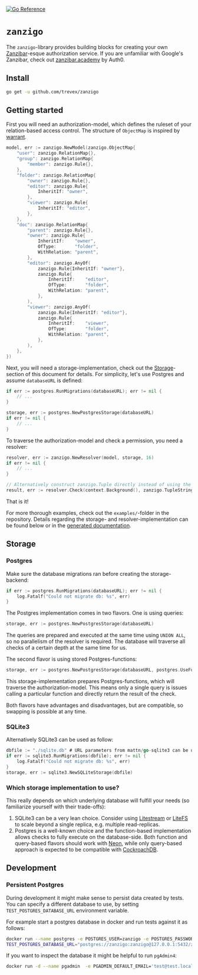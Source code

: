 [![Go Reference](https://pkg.go.dev/badge/github.com/trevex/zanzigo.svg)](https://pkg.go.dev/github.com/trevex/zanzigo)

# `zanzigo`

The `zanzigo`-library provides building blocks for creating your own [Zanzibar](https://research.google/pubs/pub48190/)-esque authorization service.
If you are unfamiliar with Google's Zanzibar, check out [zanzibar.academy](https://zanzibar.academy/) by Auth0.

## Install

```bash
go get -u github.com/trevex/zanzigo
```

## Getting started

First you will need an authorization-model, which defines the ruleset of your relation-based access control.
The structure of `ObjectMap` is inspired by [warrant](https://docs.warrant.dev/concepts/object-types/).

```go
model, err := zanzigo.NewModel(zanzigo.ObjectMap{
    "user": zanzigo.RelationMap{},
	"group": zanzigo.RelationMap{
		"member": zanzigo.Rule{},
	},
	"folder": zanzigo.RelationMap{
		"owner": zanzigo.Rule{},
		"editor": zanzigo.Rule{
			InheritIf: "owner",
		},
		"viewer": zanzigo.Rule{
			InheritIf: "editor",
		},
	},
	"doc": zanzigo.RelationMap{
		"parent": zanzigo.Rule{},
		"owner": zanzigo.Rule{
			InheritIf:    "owner",
			OfType:       "folder",
			WithRelation: "parent",
		},
		"editor": zanzigo.AnyOf(
			zanzigo.Rule{InheritIf: "owner"},
			zanzigo.Rule{
				InheritIf:    "editor",
				OfType:       "folder",
				WithRelation: "parent",
			},
		),
		"viewer": zanzigo.AnyOf(
			zanzigo.Rule{InheritIf: "editor"},
			zanzigo.Rule{
				InheritIf:    "viewer",
				OfType:       "folder",
				WithRelation: "parent",
			},
		),
	},
})
```

Next, you will need a storage-implementation, check out the [Storage](#storage)-section of this document for details.
For simplicity, let's use Postgres and assume `databaseURL` is defined:

```go
if err := postgres.RunMigrations(databaseURL); err != nil {
    // ...
}

storage, err := postgres.NewPostgresStorage(databaseURL)
if err != nil {
    // ...
}
```

To traverse the authorization-model and check a permission, you need a resolver:

```go
resolver, err := zanzigo.NewResolver(model, storage, 16)
if err != nil {
    // ...
}

// Alternatively construct zanzigo.Tuple directly instead of using the string-format from the paper.
result, err := resolver.Check(context.Background(), zanzigo.TupleString("doc:mydoc#viewer@user:myuser"))
```

That is it!

For more thorough examples, check out the `examples/`-folder in the repository.
Details regarding the storage- and resolver-implementation can be found below or in the [generated documentation](https://pkg.go.dev/github.com/trevex/zanzigo).


## Storage

### Postgres

Make sure the database migrations ran before creating the storage-backend:
```go
if err := postgres.RunMigrations(databaseURL); err != nil {
    log.Fatalf("Could not migrate db: %s", err)
}
```

The Postgres implementation comes in two flavors. One is using queries:

```go
storage, err := postgres.NewPostgresStorage(databaseURL)
```

The queries are prepared and executed at the same time using `UNION ALL`, so no parallelism of the resolver is required.
The database will traverse all checks of a certain depth at the same time for us.

The second flavor is using stored Postgres-functions:

```go
storage, err := postgres.NewPostgresStorage(databaseURL, postgres.UseFunctions())
```

This storage-implementation prepares Postgres-functions, which will traverse the authorization-model.
This means only a single query is issues calling a particular function and directly return the result of the check.

Both flavors have advantages and disadvantages, but are compatible, so swapping is possible at any time.

### SQLite3

Alternatively SQLite3 can be used as follow:
```go
dbfile := "./sqlite.db" # URL parameters from mattn/go-sqlite3 can be used
if err := sqlite3.RunMigrations(dbfile); err != nil {
    log.Fatalf("Could not migrate db: %s", err)
}
storage, err := sqlite3.NewSQLiteStorage(dbfile)
```

### Which storage implementation to use?

This really depends on which underlying database will fulfill your needs (so familiarize yourself with their trade-offs):
1. SQLite3 can be a very lean choice. Consider using [Litestream](https://github.com/benbjohnson/litestream) or [LiteFS](https://github.com/superfly/litefs) to scale beyond a single replica, e.g. multiple read-replicas.
2. Postgres is a well-known choice and the function-based implementation allows checks to fully execute on the database-side. Both function and query-based flavors should work with [Neon](https://github.com/neondatabase/neon), while only query-based approach is expected to be compatible with [CockroachDB](https://github.com/cockroachdb/cockroach).

## Development

### Persistent Postgres

During development it might make sense to persist data created by tests.
You can specify a different database to use, by setting `TEST_POSTGRES_DATABASE_URL` environment variable.

For example start a postgres database in docker and run tests against it as follows:
```bash
docker run --name postgres -e POSTGRES_USER=zanzigo -e POSTGRES_PASSWORD=zanzigo -e POSTGRES_DB=zanzigo -e listen_addresses='*' --net=host -d postgres:15.4
TEST_POSTGRES_DATABASE_URL="postgres://zanzigo:zanzigo@127.0.0.1:5432/zanzigo?sslmode=disable" go test -v ./...
```

If you want to inspect the database it might be helpful to run `pgAdmin4`:
```bash
docker run -d --name pgadmin  -e PGADMIN_DEFAULT_EMAIL='test@test.local' -e PGADMIN_DEFAULT_PASSWORD=secret -e PGADMIN_CONFIG_SERVER_MODE='False' -e PGADMIN_LISTEN_PORT=8080 --net=host dpage/pgadmin4
```
